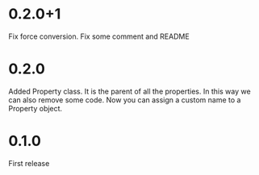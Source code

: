 # 0.2.0+1
Fix force conversion. Fix some comment and README

# 0.2.0
Added Property class. It is the parent of all the properties. In this way we can also remove some code.
Now you can assign a custom name to a Property object.

# 0.1.0

First release
